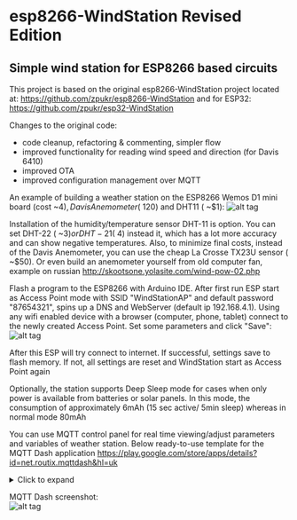 # esp8266-WindStation Revised Edition

## Simple wind station for ESP8266 based circuits
This project is based on the original esp8266-WindStation project located at:
https://github.com/zpukr/esp8266-WindStation
and for ESP32: https://github.com/zpukr/esp32-WindStation <br>

Changes to the original code:
- code cleanup, refactoring & commenting, simpler flow
- improved functionality for reading wind speed and direction (for Davis 6410)
- improved OTA
- improved configuration management over MQTT


An example of building a weather station on the ESP8266 Wemos D1 mini board (cost ~$4), Davis Anemometer ( ~$120) and DHT11 ( ~$1):
![alt tag](https://github.com/zpukr/esp8266-WindStation/blob/master/windstation.jpg)

Installation of the humidity/temperature sensor DHT-11 is option. You can set DHT-22 ( ~3$) or DHT-21 ( ~4$) instead it, which has a lot more accuracy and can show negative temperatures. Also, to minimize final costs, instead of the Davis Anemometer, you can use the cheap La Crosse TX23U sensor ( ~$50). Or even build an anemometer yourself from old computer fan, example on russian http://skootsone.yolasite.com/wind-pow-02.php

Flash a program to the ESP8266 with Arduino IDE. After first run ESP start as Access Point mode with SSID "WindStationAP" and default password "87654321", spins up a DNS and WebServer (default ip 192.168.4.1). Using any wifi enabled device with a browser (computer, phone, tablet) connect to the newly created Access Point. Set some parameters and click "Save":
![alt tag](https://github.com/zpukr/esp8266-WindStation/blob/master/WindStationAP.jpg)

After this ESP will try connect to internet. If successful, settings save to flash memory. If not, all settings are reset and WindStation start as Access Point again

Optionally, the station supports Deep Sleep mode for cases when only power is available from batteries or solar panels. In this mode, the consumption of approximately 6mAh (15 sec active/ 5min sleep) whereas in normal mode 80mAh

You can use MQTT control panel for real time viewing/adjust parameters and variables of weather station. Below ready-to-use template for the MQTT Dash application https://play.google.com/store/apps/details?id=net.routix.mqttdash&hl=uk

<details>
<summary>Click to expand</summary>
	[{"mainTextSize":"LARGE","postfix":" m/s","prefix":"","textColor":-192,"enableIntermediateState":true,"enablePub":false,"enteredIntermediateStateAt":0,"intermediateStateTimeout":10,"jsOnReceive":"","jsonPath":"$.Avr","lastJsonPathValue":"0.0","lastPayload":"{\"Min\": 0.00, \"Avr\": 0.00, \"Max\": 0.00, \"Dir\": 270}","qos":0,"retained":false,"topic":"windpoint/wind","topicPub":"windpoint","updateLastPayloadOnPub":false,"id":"9b0b155b-29c1-48fa-9085-7c54b0f73bbe","jsBlinkExpression":"","jsOnDisplay":"","jsOnTap":"","lastActivity":1552427633,"longId":5,"name":"WindAvr","type":1},{"decimalPrecision":0,"displayPayloadValue":true,"maxValue":360.0,"minValue":0.0,"postfix":"°","prefix":"","progressColor":-192,"enableIntermediateState":true,"enablePub":false,"enteredIntermediateStateAt":0,"intermediateStateTimeout":1,"jsOnReceive":"","jsonPath":"$.Dir","lastJsonPathValue":"270","lastPayload":"{\"Min\": 0.00, \"Avr\": 0.00, \"Max\": 0.00, \"Dir\": 270}","qos":1,"retained":false,"topic":"windpoint/wind","topicPub":"windpoint","updateLastPayloadOnPub":false,"id":"716bae44-f2f5-4ce7-9f79-61292c0d2f2f","jsBlinkExpression":"","jsOnDisplay":"","jsOnTap":"","lastActivity":1552427633,"longId":13,"name":"Direction","type":3},{"mainTextSize":"MEDIUM","postfix":" m/s","prefix":"","textColor":-12550144,"enableIntermediateState":true,"enablePub":false,"enteredIntermediateStateAt":0,"intermediateStateTimeout":0,"jsOnReceive":"","jsonPath":"$.Min","lastJsonPathValue":"0.0","lastPayload":"{\"Min\": 0.00, \"Avr\": 0.00, \"Max\": 0.00, \"Dir\": 270}","qos":0,"retained":false,"topic":"windpoint/wind","topicPub":"sensor","updateLastPayloadOnPub":false,"id":"fd6e2415-bad0-404c-a43b-b164171b8017","jsBlinkExpression":"","jsOnDisplay":"","jsOnTap":"","lastActivity":1552427633,"longId":4,"name":"WindMin","type":1},{"mainTextSize":"MEDIUM","postfix":" m/s","prefix":"","textColor":-65472,"enableIntermediateState":true,"enablePub":false,"enteredIntermediateStateAt":0,"intermediateStateTimeout":0,"jsOnReceive":"","jsonPath":"$.Max","lastJsonPathValue":"0.0","lastPayload":"{\"Min\": 0.00, \"Avr\": 0.00, \"Max\": 0.00, \"Dir\": 270}","qos":0,"retained":false,"topic":"windpoint/wind","topicPub":"sensor","updateLastPayloadOnPub":false,"id":"7eed0deb-cb11-4ec5-ab1f-9ce9305fb341","jsBlinkExpression":"","jsOnDisplay":"","jsOnTap":"","lastActivity":1552427633,"longId":6,"name":"WindMax","type":1},{"decimalPrecision":0,"displayPayloadValue":true,"maxValue":140.0,"minValue":1.0,"postfix":"","prefix":"","progressColor":-1,"enableIntermediateState":false,"enablePub":true,"enteredIntermediateStateAt":0,"intermediateStateTimeout":10,"jsOnReceive":"","jsonPath":"","lastPayload":"15","qos":1,"retained":false,"topic":"windpoint/kc_wind","topicPub":"windpoint","updateLastPayloadOnPub":false,"id":"4d50b3f6-8f21-40b9-b90b-17031b769896","jsBlinkExpression":"","jsOnDisplay":"","jsOnTap":"","lastActivity":1552427672,"longId":8,"name":"kcWind","type":3},{"decimalPrecision":0,"displayPayloadValue":true,"maxValue":1023.0,"minValue":1.0,"postfix":"","prefix":"","progressColor":-1,"enableIntermediateState":false,"enablePub":true,"enteredIntermediateStateAt":0,"intermediateStateTimeout":10,"jsOnReceive":"","jsonPath":"$.MaxADC","lastJsonPathValue":"1023","lastPayload":"{\"ADC\":0, \"MaxADC\":1023, \"Offset\":0}","qos":1,"retained":false,"topic":"windpoint/adc","topicPub":"windpoint/m","updateLastPayloadOnPub":false,"id":"c5ab2bd4-1ced-4d34-bcf4-83e9db606361","jsBlinkExpression":"","jsOnDisplay":"","jsOnTap":"","lastActivity":1552427672,"longId":14,"name":"vaneMaxADC","type":3},{"decimalPrecision":0,"displayPayloadValue":true,"maxValue":359.0,"minValue":0.0,"postfix":"°","prefix":"","progressColor":-1,"enableIntermediateState":false,"enablePub":true,"enteredIntermediateStateAt":0,"intermediateStateTimeout":10,"jsOnReceive":"","jsonPath":"$.Offset","lastJsonPathValue":"0","lastPayload":"{\"ADC\":0, \"MaxADC\":1023, \"Offset\":0}","qos":1,"retained":false,"topic":"windpoint/adc","topicPub":"windpoint/o","updateLastPayloadOnPub":false,"id":"3e365f91-778b-456e-b5cf-446c1aaefe1c","jsBlinkExpression":"","jsOnDisplay":"","jsOnTap":"","lastActivity":1552427672,"longId":16,"name":"vaneOffset","type":3},{"iconOff":"ic_cloud_download","iconOn":"ic_cloud_download","offColor":-1,"onColor":-1,"payloadOff":"sensor","payloadOn":"sensor","enableIntermediateState":true,"enablePub":true,"enteredIntermediateStateAt":0,"intermediateStateTimeout":0,"jsOnReceive":"","jsonPath":"","lastPayload":"sensor","qos":1,"retained":false,"topic":"windpoint","topicPub":"","updateLastPayloadOnPub":true,"id":"df5bfda3-d3b7-4c92-8fe7-a425e20cfd95","jsBlinkExpression":"","jsOnDisplay":"","jsOnTap":"","lastActivity":1552384187,"longId":9,"name":"Update","type":2},{"mainTextSize":"SMALL","postfix":"","prefix":"","textColor":-1,"enableIntermediateState":true,"enablePub":false,"enteredIntermediateStateAt":0,"intermediateStateTimeout":0,"jsOnReceive":"","jsonPath":"","lastPayload":"ADC:0","qos":1,"retained":false,"topic":"windpoint/debug","topicPub":"","updateLastPayloadOnPub":true,"id":"d8222a02-352e-48d0-b466-b78e9a382a19","jsBlinkExpression":"","jsOnDisplay":"","jsOnTap":"","lastActivity":1552427535,"longId":11,"name":"Debug","type":1},{"iconOff":"ic_explore","iconOn":"ic_explore","offColor":-1,"onColor":-1,"payloadOff":"adc","payloadOn":"adc","enableIntermediateState":false,"enablePub":true,"enteredIntermediateStateAt":0,"intermediateStateTimeout":0,"jsOnReceive":"","jsonPath":"","lastPayload":"adc","qos":1,"retained":false,"topic":"windpoint","topicPub":"","updateLastPayloadOnPub":true,"id":"cf88116a-4130-45bc-b77f-f6a0895b5548","jsBlinkExpression":"","jsOnDisplay":"","jsOnTap":"","lastActivity":1552427071,"longId":12,"name":"Read ADC","type":2},{"iconOff":"ic_flash_on","iconOn":"ic_flash_on","offColor":-1,"onColor":-1,"payloadOff":"reset","payloadOn":"reset","enableIntermediateState":true,"enablePub":true,"enteredIntermediateStateAt":0,"intermediateStateTimeout":0,"jsOnReceive":"","jsonPath":"","lastPayload":"reset","qos":1,"retained":false,"topic":"windpoint","topicPub":"","updateLastPayloadOnPub":true,"id":"aabe562f-5790-4d2a-ae3b-60526dfd4621","jsBlinkExpression":"","jsOnDisplay":"","jsOnTap":"","lastActivity":1540372437,"longId":10,"name":"Reset!","type":2}]
</details>


MQTT Dash screenshot:<br>
![alt tag](https://raw.githubusercontent.com/zpukr/esp8266-WindStation/master/Screenshot_20190216.png) 
